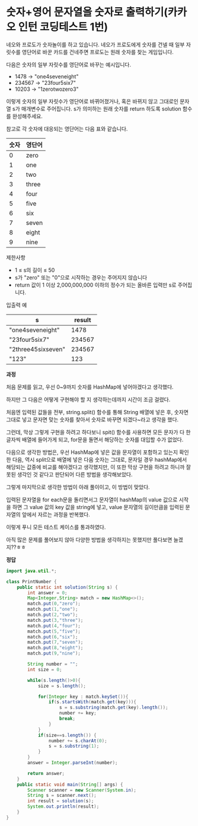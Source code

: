 # 숫자+영어 문자열을 숫자로 출력하기(카카오 인턴 코딩테스트 1번)

네오와 프로도가 숫자놀이를 하고 있습니다. 네오가 프로도에게 숫자를 건넬 때 일부 자릿수를 영단어로 바꾼 카드를 건네주면 프로도는 원래 숫자를 찾는 게임입니다. 

다음은 숫자의 일부 자릿수를 영단어로 바꾸는 예시입니다.

- 1478 → "one4seveneight"
- 234567 → "23four5six7"
- 10203 → "1zerotwozero3"

이렇게 숫자의 일부 자릿수가 영단어로 바뀌어졌거나, 혹은 바뀌지 않고 그대로인 문자열 s가 매개변수로 주어집니다. s가 의미하는 원래 숫자를 return 하도록 solution 함수를 완성해주세요.

참고로 각 숫자에 대응되는 영단어는 다음 표와 같습니다.

| 숫자 | 영단어 |
| ---- | ------ |
| 0    | zero   |
| 1    | one    |
| 2    | two    |
| 3    | three  |
| 4    | four   |
| 5    | five   |
| 6    | six    |
| 7    | seven  |
| 8    | eight  |
| 9    | nine   |

제한사항

- 1 ≤ s의 길이 ≤ 50
- s가 "zero" 또는 "0"으로 시작하는 경우는 주어지지 않습니다
- return 값이 1 이상 2,000,000,000 이하의 정수가 되는 올바른 입력만 s로 주어집니다.



입출력 예

| s                  | result |
| ------------------ | ------ |
| "one4seveneight"   | 1478   |
| "23four5six7"      | 234567 |
| "2three45sixseven" | 234567 |
| "123"              | 123    |



**과정**

처음 문제를 읽고, 우선 0~9까지 숫자를 HashMap에 넣어야겠다고 생각했다.

하지만 그 다음은 어떻게 구현해야 할 지 생각하는데까지 시간이 조금 걸렸다.

처음엔 입력된 값들을 전부, string.split() 함수를 통해 String 배열에 넣은 후, 숫자면 그대로 넣고 문자면 맞는 숫자를 찾아서 숫자로 바꾸면 되겠다~라고 생각을 했다.

그런데, 막상 그렇게 구현을 하려고 하다보니 spit() 함수를 사용하면 모든 문자가 다 한글자씩 배열에 들어가게 되고, for문을 돌면서 해당하는 숫자를 대입할 수가 없었다.

다음으로 생각한 방법은, 우선 HashMap에 넣은 값을 문자열이 포함하고 있는지 확인한 다음, 역시 split으로 배열에 넣은 다음 숫자는 그대로, 문자일 경우 hashMap에서 해당되는 값중에 비교를 해야겠다고 생각했지만, 이 또한 막상 구현을 하려고 하니까 잘못된 생각인 것 같다고 판단되어 다른 방법을 생각해보았다.

그렇게 마지막으로 생각한 방법이 아래 풀이이고, 이 방법이 맞았다.

입력된 문자열을 for each문을 돌리면서그 문자열이 hashMap의 value 값으로 시작을 하면 그 value 값의 key 값을 string에 넣고, value 문자열의 길이만큼을 입력된 문자열의 앞에서 자르는 과정을 반복했다.

이렇게 푸니 모든 테스트 케이스를 통과하였다.



아직 많은 문제를 풀어보지 않아 다양한 방법을 생각하지는 못했지만 풀다보면 늘겠지??ㅎㅎ



**정답**

```java
import java.util.*;

class PrintNumber {
    public static int solution(String s) {
        int answer = 0;
        Map<Integer,String> match = new HashMap<>();
        match.put(0,"zero");
        match.put(1,"one");
        match.put(2,"two");
        match.put(3,"three");
        match.put(4,"four");
        match.put(5,"five");
        match.put(6,"six");
        match.put(7,"seven");
        match.put(8,"eight");
        match.put(9,"nine");

        String number = "";
        int size = 0;

        while(s.length()>0){
            size = s.length();

            for(Integer key : match.keySet()){
                if(s.startsWith(match.get(key))){
                    s = s.substring(match.get(key).length());
                    number += key;
                    break;
                }
            }
            if(size==s.length()) {
                number += s.charAt(0);
                s = s.substring(1);
            }
        }
        answer = Integer.parseInt(number);

        return answer;
    }
    public static void main(String[] args) {
        Scanner scanner = new Scanner(System.in);
        String s = scanner.next();
        int result = solution(s);
        System.out.println(result);
    }
}
```

